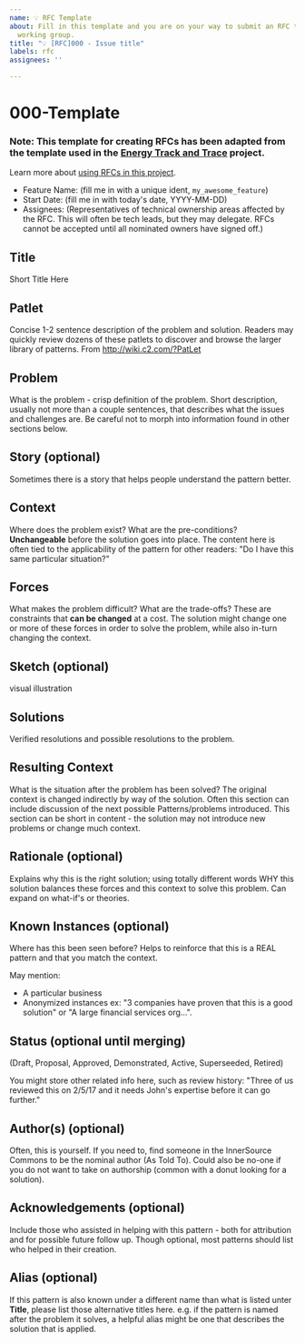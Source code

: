 ```yaml
---
name: 💡 RFC Template
about: Fill in this template and you are on your way to submit an RFC to the Project-Origin
  working group.
title: "💡 [RFC]000 - Issue title"
labels: rfc
assignees: ''

---
```


# 000-Template

### Note: This template for creating RFCs has been adapted from the template used in the [Energy Track and Trace](https://github.com/Energy-Track-and-Trace) project.

Learn more about [using RFCs in this project](https://github.com/Energy-Track-and-Trace/ett-documentation/tree/main/rfcs).

- Feature Name: (fill me in with a unique ident, `my_awesome_feature`)
- Start Date: (fill me in with today's date, YYYY-MM-DD)
- Assignees: (Representatives of technical ownership areas affected by the RFC. This will often be tech leads, but they may delegate. RFCs cannot be accepted until all nominated owners have signed off.)

## Title

Short Title Here

## Patlet

Concise 1-2 sentence description of the problem and solution.
Readers may quickly review dozens of these patlets to discover and browse the larger library of patterns.
From http://wiki.c2.com/?PatLet

## Problem

What is the problem - crisp definition of the problem.
Short description, usually not more than a couple sentences, that describes what the issues and challenges are.
Be careful not to morph into information found in other sections below.

## Story (optional)

Sometimes there is a story that helps people understand the pattern better.

## Context

Where does the problem exist?
What are the pre-conditions?
**Unchangeable** before the solution goes into place.
The content here is often tied to the applicability of the pattern for other readers: "Do I have this same particular situation?"

## Forces

What makes the problem difficult?
What are the trade-offs?
These are constraints that **can be changed** at a cost.
The solution might change one or more of these forces in order to solve the problem, while also in-turn changing the context.

## Sketch (optional)

visual illustration

## Solutions

Verified resolutions and possible resolutions to the problem.

## Resulting Context

What is the situation after the problem has been solved?
The original context is changed indirectly by way of the solution.
Often this section can include discussion of the next possible Patterns/problems introduced.
This section can be short in content - the solution may not introduce new problems or change much context.

## Rationale (optional)

Explains why this is the right solution; using totally different words WHY this solution balances these forces and this context to solve this problem.
Can expand on what-if's or theories.

## Known Instances (optional)

Where has this been seen before?
Helps to reinforce that this is a REAL pattern and that you match the context.

May mention:

* A particular business
* Anonymized instances ex: "3 companies have proven that this is a good solution" or "A large financial services org...".

## Status (optional until merging)

(Draft, Proposal, Approved, Demonstrated, Active, Superseeded, Retired)

You might store other related info here, such as review history: "Three of us reviewed this on 2/5/17 and it needs John's expertise before it can go further."

## Author(s) (optional)

Often, this is yourself.
If you need to, find someone in the InnerSource Commons to be the nominal author (As Told To).
Could also be no-one if you do not want to take on authorship (common with a donut looking for a solution).

## Acknowledgements (optional)

Include those who assisted in helping with this pattern - both for attribution and for possible future follow up.
Though optional, most patterns should list who helped in their creation.

## Alias (optional)

If this pattern is also known under a different name than what is listed unter **Title**, please list those alternative titles here.
e.g. if the pattern is named after the problem it solves, a helpful alias might be one that describes the solution that is applied.
